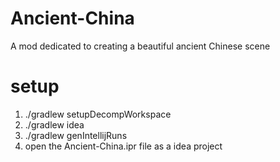 # Ancient-China
A mod dedicated to creating a beautiful ancient Chinese scene

# setup
1. ./gradlew setupDecompWorkspace
2. ./gradlew idea
3. ./gradlew genIntellijRuns
4. open the Ancient-China.ipr file as a idea project

